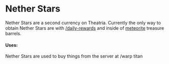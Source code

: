 # Nether Stars

Nether Stars are a second currency on Theatria. Currently the only way to obtain Nether Stars are with [/daily-rewards](ways-to-make-money/playtime-rewards.md) and inside of [meteorite](https://docs.playtheatria.com/meteorites) treasure barrels.

#### Uses:

Nether Stars are used to buy things from the server at /warp titan
